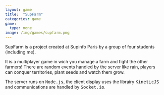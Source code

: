```yaml
---
layout: game
title:  "SupFarm"
categories: game
game:
  type: none
image: /img/games/supfarm.png
---
```


SupFarm is a project created at Supinfo Paris by a group of four students (including me).

It is a multiplayer game in wich you manage a farm and fight the other farmers! There are random events handled by the server like rain, players can conquer territories, plant seeds and watch them grow.

The server runs on <kbd>Node.js</kbd>, the client display uses the librairy <kbd>KineticJS</kbd> and communications are handled by <kbd>Socket.io</kbd>.
